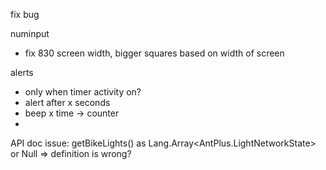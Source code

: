 fix bug

numinput
 - fix 830 screen width, bigger squares based on width of screen

alerts
- only when timer activity on?
- alert after x seconds
- beep x time -> counter
- 
API doc issue:
 getBikeLights() as Lang.Array<AntPlus.LightNetworkState> or Null  => definition is wrong?

  